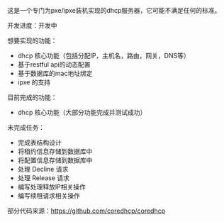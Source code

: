 这是一个专门为pxe/ipxe装机实现的dhcp服务器，它可能不满足任何的标准。

开发进度：开发中

想要实现的功能：
* dhcp 核心功能（包括分配IP，主机名，路由，网关，DNS等）
* 基于restful api的动态配置
* 基于数据库的mac地址绑定
* ipxe 的支持

目前完成的功能：
* dhcp 核心功能（大部分功能完成并测试成功）

未完成任务：
* 完成表结构设计
* 将租约信息存储到数据库中
* 将配置信息存储到数据库中
* 处理 Decline 请求
* 处理 Release 请求
* 编写处理释放IP相关操作
* 编写续租请求相关操作

部分代码来源：https://github.com/coredhcp/coredhcp

